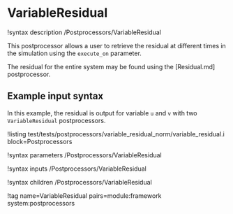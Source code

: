 # VariableResidual

!syntax description /Postprocessors/VariableResidual

This postprocessor allows a user to retrieve the residual at different times in the simulation using the `execute_on` parameter.

The residual for the entire system may be found using the [Residual.md] postprocessor.

## Example input syntax

In this example, the residual is output for variable `u` and `v` with two `VariableResidual` postprocessors.

!listing test/tests/postprocessors/variable_residual_norm/variable_residual.i block=Postprocessors

!syntax parameters /Postprocessors/VariableResidual

!syntax inputs /Postprocessors/VariableResidual

!syntax children /Postprocessors/VariableResidual

!tag name=VariableResidual pairs=module:framework system:postprocessors
